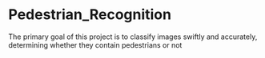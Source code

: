 # Pedestrian_Recognition
The primary goal of this project is to classify images swiftly and accurately, determining whether they contain pedestrians or not
